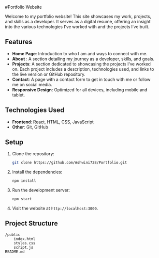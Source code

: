 #Portfolio Website

Welcome to my portfolio website! This site showcases my work, projects, and skills as a developer. It serves as a digital resume, offering an insight into the various technologies I've worked with and the projects I’ve built.

## Features

- **Home Page**: Introduction to who I am and ways to connect with me.
- **About** : A section detailing my journey as a developer, skills, and goals. 
- **Projects**: A section dedicated to showcasing the projects I've worked on. Each project includes a description, technologies used, and links to the live version or GitHub repository.
- **Contact**: A page with a contact form to get in touch with me or follow me on social media.
- **Responsive Design**: Optimized for all devices, including mobile and tablet.

## Technologies Used

- **Frontend**: React, HTML, CSS, JavaScript
- **Other**: Git, GitHub

## Setup

1. Clone the repository:

   ```bash
   git clone https://github.com/Ashwini728/Portfolio.git
   ```

2. Install the dependencies:

   ```bash
   npm install
   ```

3. Run the development server:

   ```bash
   npm start
   ```

4. Visit the website at `http://localhost:3000`.

## Project Structure

```
/public
    index.html
    styles.css
    script.js
README.md
```
